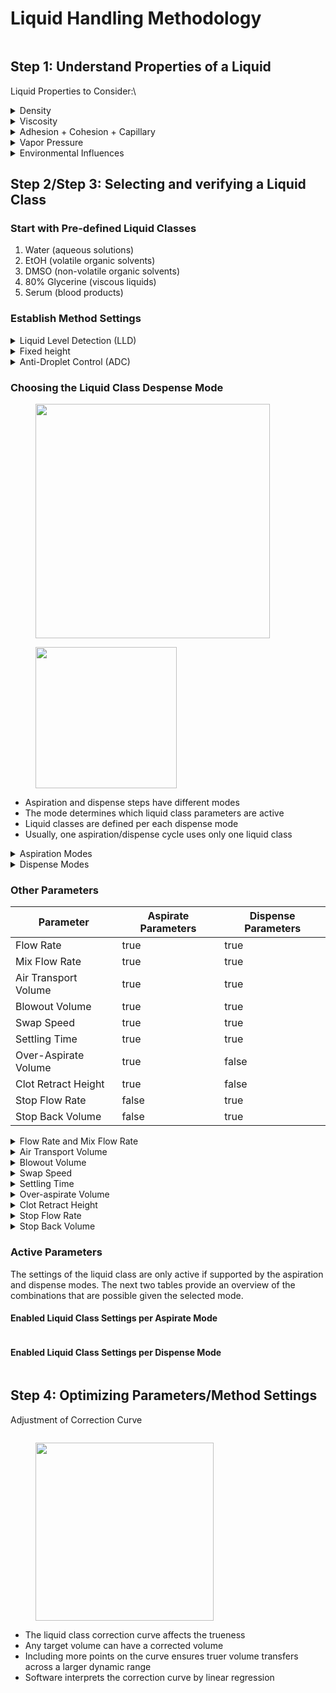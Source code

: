 # Liquid Handling Methodology

<figure><img src="../../.gitbook/assets/image (6).png" alt=""><figcaption></figcaption></figure>



## Step 1: Understand Properties of a Liquid

Liquid Properties to Consider:\


<details>

<summary>Density</summary>

The volumetric mass density of a substance is its mass per unit volume. It gives an impression if a material is heavy or light. The density of a material varies with temperature and pressure.

The density of different liquids is shown below to visualize the range (in kg/m3)\


<img src="../../.gitbook/assets/image (7).png" alt="" data-size="original">![](<../../.gitbook/assets/image (8).png>)



</details>

<details>

<summary>Viscosity</summary>

* Describes the flow behavior of a liquid&#x20;
* The more viscous a liquid, the thicker and less fluid the liquid

![](<../../.gitbook/assets/image (3).png>)

</details>

<details>

<summary>Adhesion + Cohesion + Capillary</summary>

* The state of the interface between two materials is defined by the adhesion&#x20;
* In contrast to adhesion, the cohesion is based on binding forces within the same substance.&#x20;
* Capillary action is due to the pressure of cohesion and adhesion which cause the liquid to work against gravity

![](<../../.gitbook/assets/image (28).png>)

</details>

<details>

<summary>Vapor Pressure</summary>

* The pressure exhibited by vapor present above a liquid surface is known as vapor pressure&#x20;
* The equilibrium vapor pressure is an indication of a liquid's evaporation rate&#x20;
* A substance with a high vapor pressure at normal temperatures is referred to as volatile.&#x20;
* An increase in temperature increases the number of molecules coming into the vapor phase, thus increasing the vapor pressure.

![](<../../.gitbook/assets/image (29).png>)

</details>

<details>

<summary>Environmental Influences</summary>

* Humidity - Influences vapor saturation (rate of evaporation)
* Pressure - Influences the vapor pressure curve (rate of evaporation)
* Radiation - Alters the properties of substances
* Temperature - Influences vapor saturation, pressure curve, and density
* Vibrations- Supports drop formation

</details>



## Step 2/Step 3: Selecting and verifying a Liquid Class

### Start with Pre-defined Liquid Classes

1. Water (aqueous solutions)
2. EtOH (volatile organic solvents)
3. DMSO (non-volatile organic solvents)
4. 80% Glycerine (viscous liquids)
5. Serum (blood products)

### Establish Method Settings

<details>

<summary>Liquid Level Detection (LLD)</summary>

Prevent aspiration of air, excessive carryover when used in conjunction with submerge depth and can return height of found liquid and determine estimated volume. The different liquid level detection modes are:

* cLLD – capacitive liquid level detection for conductive liquids\
  ![](blob:https://app.gitbook.com/4fc66e3d-7bc1-4a12-b54d-e8d2d3af9994)
* pLLD – pressure liquid level detection for all types of liquids\
  ![](blob:https://app.gitbook.com/f7d1d4ba-a01a-4a22-9ff4-a01488bcf935)

</details>

<details>

<summary>Fixed height</summary>

* If the volume is too low, LLD may not work reliably and fixed height must be used&#x20;
* Fixed height helps to minimize dead volume and improve speed
* Enable additional functions to further optimize the liquid transfer\
  ![](<../../.gitbook/assets/image (31).png>)
  * Touch off helps ensure consistent aspirate or dispense height from the bottom of the labware
  * Side touch helps ensure proper dispense of liquids that have residual droplets or foam

</details>

<details>

<summary>Anti-Droplet Control (ADC)</summary>

·      ![](blob:https://app.gitbook.com/c76cd4f6-8283-4feb-8ee2-34498121ca3c)

* Enables pipetting of volatile liquids without dripping
* After aspiration, pressure is monitored for any increase
* Plunger increments up in order to equalize pressure and prevent droplets
* Important Settings for ADC
  * Set air transport volume close to zero
  * Set stop back volume lower than 10μL
  * Set a low swap speed (2 mm/s)
* ADC can be triggered maximally 25 times. Improper settings result in an unstable internal pressure right after aspiration. This pressure alterations trigger ADC uncontrolled over 25 times leading to an error.

</details>

### Choosing the Liquid Class Despense Mode

<div>

<figure><img src="../../.gitbook/assets/image (36).png" alt="" width="375"><figcaption></figcaption></figure>

 

<figure><img src="../../.gitbook/assets/image (47).png" alt="" width="226"><figcaption></figcaption></figure>

</div>

* Aspiration and dispense steps have different modes
* The mode determines which liquid class parameters are active
* Liquid classes are defined per each dispense mode&#x20;
* Usually, one aspiration/dispense cycle uses only one liquid class

<details>

<summary>Aspiration Modes</summary>

* Aspiration (default) (0)\
  Blow-Out Air is aspirated while the tips are above Liquid Level and is then used post-dispense to dispense the remaining liquid from the tip. &#x20;
* Consecutive aspiration (1) \[Cannot be 1st Aspiration]\
  Allows for an additional aspiration to follow up a previous one by not aspirating Blow-Out Air again.
* Aspirate all (2)\
  Used when the aspiration volume is greater than calculated container volume.  The tip will follow the liquid level (if enabled) to the container bottom and remain there until requested volume is aspirated - MAD is deactivated so as to avoid Liquid Level detection errors. &#x20;

</details>

<details>

<summary>Dispense Modes</summary>

* Use Surface Empty Mode when:
  * Optimal performance is required
  * Pipetting low volumes
  * Mixing is required during the dispense step
* Use Jet Empty Mode when:
  * Pipetting higher volumes into empty containers
  * Re-using tips and cannot touch liquid already present
* Use Jet Part Mode when:
  * Multi-dispensing is required into empty containers or when the tips cannot touch liquid already present
* Use Surface Part Mode when:
  * Multi-dispensing is required into liquid filled containers and re-use of tips is acceptable

</details>

### Other Parameters

<table><thead><tr><th>Parameter</th><th data-type="checkbox">Aspirate Parameters</th><th data-type="checkbox">Dispense Parameters</th></tr></thead><tbody><tr><td>Flow Rate</td><td>true</td><td>true</td></tr><tr><td> Mix Flow Rate</td><td>true</td><td>true</td></tr><tr><td>Air Transport Volume </td><td>true</td><td>true</td></tr><tr><td>Blowout Volume </td><td>true</td><td>true</td></tr><tr><td>Swap Speed </td><td>true</td><td>true</td></tr><tr><td>Settling Time </td><td>true</td><td>true</td></tr><tr><td>Over-Aspirate Volume </td><td>true</td><td>false</td></tr><tr><td>Clot Retract Height</td><td>true</td><td>false</td></tr><tr><td>Stop Flow Rate</td><td>false</td><td>true</td></tr><tr><td>Stop Back Volume</td><td>false</td><td>true</td></tr></tbody></table>



<details>

<summary>Flow Rate and Mix Flow Rate</summary>

* Liquid flow rates in μL/s, correspond to plunger speed for aspiration, dispense, and mixing
*   Influenced by tip geometry, liquid viscosity, density, and vapor pressure

    <figure><img src="../../.gitbook/assets/image (10).png" alt="" width="18"><figcaption></figcaption></figure>

<!---->

* Aspiration
  * Slower for smaller tip diameters
  * Faster for more volatile liquids
  * Slower for more viscous liquids
* Dispense
  * Slower for smaller tip diameters
  * Slower for surface dispense
  * Faster for jet dispense
  * Faster for more volatile liquids
  * Slower for more viscous liquids

</details>

<details>

<summary>Air Transport Volume</summary>

* Volume of air in μL is aspirated at the end of the aspiration and dispense step and is automatically dispensed again as an extra volume at the beginning of the dispense step
*   Influenced by tip geometry and liquid vapor pressure\


    <figure><img src="../../.gitbook/assets/image (12).png" alt="" width="49"><figcaption></figcaption></figure>
* Helps prevent droplet formation
* Recommend the following:
  * Use larger volume for volatile liquids
  * Use smaller volume for smaller tips
  * Set air volume to be less than liquid volume
  * Do not use excessive volume as leaks could be created

</details>

<details>

<summary>Blowout Volume</summary>

* Volume of air in μL that is aspirated first during the aspiration step. If dispensing in empty tip mode, part or all of the air is dispensed.
*   Influenced by liquid viscosity and liquid vapour pressure\


    <figure><img src="../../.gitbook/assets/image (13).png" alt="" width="51"><figcaption></figcaption></figure>
* Set larger for more viscous liquids
* Aspiration
  * Set equal to or greater than the blowout volume set for the dispense
  * Set higher than that set for the dispense when pipetting volatile liquids&#x20;
* Dispense
  * May create bubbles/foam in liquid if used in surface mode
  * Could cause aerosols in jet mode

</details>

<details>

<summary>Swap Speed</summary>

*   Speed in mm/s at which the pipette head is moved out of the liquid after aspiration and dispense.\


    <figure><img src="../../.gitbook/assets/image (14).png" alt="" width="40"><figcaption></figcaption></figure>
* Influenced by liquid viscosity and liquid vapour pressure
* Set slower for more viscous fluids
* Set faster for more volatile fluids

</details>

<details>

<summary>Settling Time</summary>

### Settling Time

*   Time in seconds that the pipette head remains in the liquid after the aspiration and dispense step before moving out of the liquid\


    <figure><img src="../../.gitbook/assets/image (15).png" alt="" width="54"><figcaption></figcaption></figure>
* Influenced by tip geometry and liquid viscosity
* Set shorter for aqueous solutions
* Set very short for highly volatile solutions
* Set longer for viscous solutions
* Set longer for surface dispense into empty containers

</details>

<details>

<summary>Over-aspirate Volume</summary>

*   A pre-wetting volume in μL. After aspirating the required volume an additional volume is aspirated and dispensed again immediately.\


    <figure><img src="../../.gitbook/assets/image (16).png" alt="" width="64"><figcaption></figcaption></figure>
* Influenced by liquid viscosity and vapor pressure
* Can help minimize capillary effect
* Useful at low volumes
* Set lower than the aspirate volume
* Set higher for viscous or volatile liquids
* Set to zero for dilution steps

</details>

<details>

<summary>Clot Retract Height</summary>

*   A parameter for clot detection which determines how high the pipette head is allowed to move out of the liquid while there is still a liquid detection signal after aspiration.\


    <figure><img src="../../.gitbook/assets/image (17).png" alt="" width="45"><figcaption></figcaption></figure>
* It is measured from the liquid surface upwards. If this distance is exceeded, an error message is generated.
* Doesn’t affect liquid transfers
* Only used to help detect clots after aspiration

</details>

<details>

<summary>Stop Flow Rate</summary>

### Stop Flow Rate

* Dispense flow rate in μL/s in at which the dispense step terminates abruptly
*   Influenced by liquid viscosity\


    <figure><img src="../../.gitbook/assets/image (18).png" alt="" width="93"><figcaption></figcaption></figure>
* Set equal to or less than Dispense flow rate
* Set slower for surface dispense and smaller relative to the dispense flow rate
* Set faster for jet dispense and generally equal to dispense flow rate, especially when multi- dispensing

</details>

<details>

<summary>Stop Back Volume</summary>

*   Volume in μL which is aspirated again immediately after the dispense. This volume is aspirated as quickly as possible.\


    <figure><img src="../../.gitbook/assets/image (20).png" alt="" width="63"><figcaption></figcaption></figure>
* Influenced by liquid viscosity
* Helps prevent droplets after dispense in jet part volume mode (setting only valid for jet part volume mode)
  * Acts as an air transport volume in between transfers when using jet part volume mode
* Pay attention to dispense height if using this setting. If set too low, volume of dispensed liquid could be aspirated inadvertently.
* Set higher for more viscous liquids

</details>



### Active Parameters

The settings of the liquid class are only active if supported by the aspiration and dispense modes. The next two tables provide an overview of the combinations that are possible given the selected mode.

#### Enabled Liquid Class Settings per Aspirate Mode

<figure><img src="../../.gitbook/assets/image (21).png" alt=""><figcaption></figcaption></figure>

#### Enabled Liquid Class Settings per Dispense Mode 

<figure><img src="../../.gitbook/assets/image (22).png" alt=""><figcaption></figcaption></figure>

## Step 4: Optimizing Parameters/Method Settings

Adjustment of Correction Curve

<div>

<figure><img src="../../.gitbook/assets/image (25).png" alt=""><figcaption></figcaption></figure>

 

<figure><img src="../../.gitbook/assets/image (24).png" alt="" width="285"><figcaption></figcaption></figure>

</div>

* The liquid class correction curve affects the trueness
* Any target volume can have a corrected volume
* Including more points on the curve ensures truer volume transfers across a larger dynamic range
* Software interprets the correction curve by linear regression

<div>

<figure><img src="../../.gitbook/assets/image (26).png" alt=""><figcaption></figcaption></figure>

 

<figure><img src="../../.gitbook/assets/image (27).png" alt=""><figcaption></figcaption></figure>

</div>

